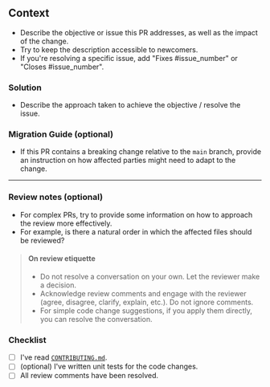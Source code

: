 <!-- Note: replace the instructions with your text -->

## Context

- Describe the objective or issue this PR addresses, as well as the impact of the change.
- Try to keep the description accessible to newcomers.
- If you're resolving a specific issue, add "Fixes #issue_number" or "Closes #issue_number".

### Solution

- Describe the approach taken to achieve the objective / resolve the issue.

### Migration Guide (optional)

- If this PR contains a breaking change relative to the `main` branch, provide an instruction on how affected parties might need to adapt to the change.

---

### Review notes (optional)

- For complex PRs, try to provide some information on how to approach the review more effectively.
- For example, is there a natural order in which the affected files should be reviewed?

> #### On review etiquette
> 
> - Do not resolve a conversation on your own. Let the reviewer make a decision.
> - Acknowledge review comments and engage with the reviewer (agree, disagree, clarify, explain, etc.). Do not ignore comments.
> - For simple code change suggestions, if you apply them directly, you can resolve the conversation.

### Checklist

- [ ] I've read [`CONTRIBUTING.md`](../CONTRIBUTING.md).
- [ ] (optional) I've written unit tests for the code changes.
- [ ] All review comments have been resolved.

<!-- Add more items if needed -->

<!-- USEFUL LINKS 
 - Commit sign-off: https://www.secondstate.io/articles/dco
 - Telegram: https://t.me/hyperledgeriroha
 - Discord: https://discord.com/channels/905194001349627914/905205848547155968
-->